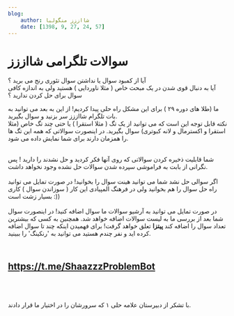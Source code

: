 ```yaml
---
blog:
    author: شااززز منگولیا
    date: [1398, 9, 27, 24, 57]
---
```

# سوالات تلگرامی شااززز

<div class="cnt">
<p>آیا از کمبود سوال یا نداشتن سوال تئوری رنج می برید ؟<br/>آیا به دنبال قوی شدن در یک مبحث خاص ( مثلا ناوردایی ) هستید ولی به اندازه کافی سوال برای حل کردن ندارید ؟</p>

<p>ما (‌طلا های دوره ۲۹ ) برای این مشکل راه حلی پیدا کردیم! از این به بعد می توانید به بات تلگرام شااززز سر بزنید و سوال بگیرید.<br/>نکته قابل توجه این است که می توانید از یک تگ ( مثلا استقرا ) یا حتی چند تگ خاص (مثلا استقرا و اکسترمال و لانه کبوتری)‌ سوال بگیرید. در اینصورت سوالاتی که همه این تگ ها را همزمان دارند برای شما نمایش داده می شود.<br/> </p>
<p>شما قابلیت ذخیره کردن سوالاتی که روی آنها فکر کردید و حل نشدند را دارید ! پس نگرانی از بابت به فراموشی سپرده شدن سوالات حل نشده وجود نخواهد داشت.<br/><br/>اگر سوالی حل نشد شما می توانید هینت سوال را بخوانید! در صورت تمایل می توانید راه حل سوال را هم بخوانید ولی در فرهنگ المپیادی این کار ( سوزاندن سوال ) کاری بسیار زشت است :))<br/><br/>در صورت تمایل می توانید به آرشیو سوالات ما سوال اضافه کنید! در اینصورت سوال شما بعد از بررسی ما به لیست سوالات اضافه خواهد شد. همچنین به کسی که بیشترین تعداد سوال را اضافه کند <strong>پیتزا</strong> تعلق خواهد گرفت! برای فهمیدن اینکه چند تا سوال اضافه کرده اید و نفر چندم هستید می توانید به 'رنکینگ' را ببینید.</p>
<h2>
<br/><a href="tg://resolve?domain=ShaazzzProblemBot" rel="noopener noreferrer" target="_blank">https://t.me/ShaazzzProblemBot</a><br/><br/> </h2>
<p>با تشکر از دبیرستان علامه حلی ۱ که سرورشان را در اختیار ما قرار دادند.</p>
</div>
